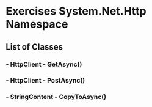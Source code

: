 # Exercises System.Net.Http Namespace

## List of Classes

### - HttpClient - GetAsync()
### - HttpClient - PostAsync()
### - StringContent - CopyToAsync()
